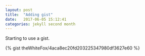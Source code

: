 ```yaml
---
layout: post
title:  "Adding gist"
date:   2017-06-05 15:12:41
categories: jekyll second month
---
```


Starting to use a gist.

{% gist theWhiteFox/4aca8ec20fd203225347980df3627e60 %}